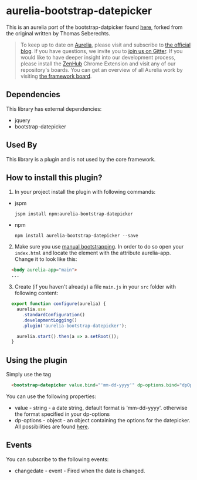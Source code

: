 # aurelia-bootstrap-datepicker

This is an aurelia port of the bootstrap-datpicker found [here](https://github.com/eternicode/bootstrap-datepicker), forked from the original written by Thomas Seberechts.

> To keep up to date on [Aurelia](http://www.aurelia.io/), please visit and subscribe to [the official blog](http://blog.durandal.io/). If you have questions, we invite you to [join us on Gitter](https://gitter.im/aurelia/discuss). If you would like to have deeper insight into our development process, please install the [ZenHub](https://zenhub.io) Chrome Extension and visit any of our repository's boards. You can get an overview of all Aurelia work by visiting [the framework board](https://github.com/aurelia/framework#boards).

## Dependencies

This library has external dependencies:

* jquery
* bootstrap-datepicker

## Used By

This library is a plugin and is not used by the core framework.

## How to install this plugin?

1. In your project install the plugin with following commands:

  * jspm

    ```shell
    jspm install npm:aurelia-bootstrap-datepicker
    ```

  * npm

    ```shell
    npm install aurelia-bootstrap-datepicker --save
    ```


2. Make sure you use [manual bootstrapping](http://aurelia.io/docs#startup-and-configuration). In order to do so open your `index.html` and locate the element with the attribute aurelia-app. Change it to look like this:

```html
  <body aurelia-app="main">
  ...
```
3. Create (if you haven't already) a file `main.js` in your `src` folder with following content:

```javascript
  export function configure(aurelia) {
    aurelia.use
      .standardConfiguration()
      .developmentLogging()
      .plugin('aurelia-bootstrap-datepicker');

    aurelia.start().then(a => a.setRoot());
  }
```

## Using the plugin

Simply use the tag 

```html
  <bootstrap-datepicker value.bind="'mm-dd-yyyy'" dp-options.bind="dpOptions" changedate.delegate="mychangedatefunction($event)"></bootstrap-datepicker>
```

You can use the following properties:

* value - string - a date string, default format is 'mm-dd-yyyy'. otherwise the format specified in your dp-options
* dp-options - object - an object containing the options for the datepicker. All possibilities are found [here](http://bootstrap-datepicker.readthedocs.io/en/stable/options.html).

## Events

You can subscribe to the following events:

* changedate - event - Fired when the date is changed.
